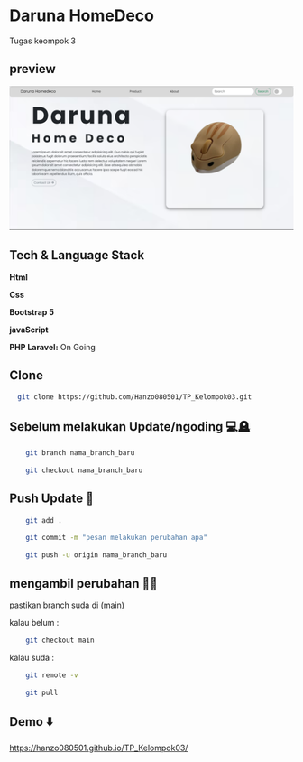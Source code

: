 # Daruna HomeDeco

Tugas keompok 3

## preview

![Logo](/img/ssreadme/Preview.png)

## Tech & Language Stack

**Html**

**Css**

**Bootstrap 5**

**javaScript**

**PHP Laravel:** On Going

## Clone

```bash
  git clone https://github.com/Hanzo080501/TP_Kelompok03.git
```

## Sebelum melakukan Update/ngoding 💻🪦

```bash
    git branch nama_branch_baru
```

```bash
    git checkout nama_branch_baru
```

## Push Update 📠

```bash
    git add .
```

```bash
    git commit -m "pesan melakukan perubahan apa"
```

```bash
    git push -u origin nama_branch_baru
```

## mengambil perubahan 🧬🔗

pastikan branch suda di (main)

kalau belum :

```bash
    git checkout main
```

kalau suda :

```bash
    git remote -v
```

```bash
    git pull
```

## Demo ⬇️

https://hanzo080501.github.io/TP_Kelompok03/
